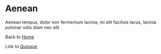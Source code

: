 # Aenean

Aenean tempus, dolor non fermentum lacinia, mi elit facilisis lacus, lacinia pulvinar odio diam nec elit.

Back to [Home](https://sotheryn.github.io/)

Link to [Quisque](/2e6f9b0d5885b6010f9167787445617f553a735f/quisque)
